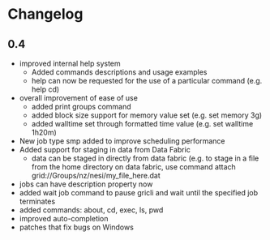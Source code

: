 Changelog
=========

0.4
---

* improved internal help system
  - Added commands descriptions and usage examples
  - help can now be requested for the use of a particular command (e.g. help cd)
* overall improvement of ease of use
  - added print groups command
  - added block size support for memory value set (e.g. set memory 3g)
  - added walltime set through formatted time value (e.g. set walltime 1h20m)
* New job type smp added to improve scheduling performance
* Added support for staging in data from Data Fabric
   - data can be staged in directly from data fabric (e.g. to stage in a file from the home directory on data fabric, use command attach grid://Groups/nz/nesi/my_file_here.dat
* jobs can have description property now
* added wait job command to pause gricli and wait until the specified job terminates
* added commands: about, cd, exec, ls, pwd
* improved auto-completion
* patches that fix bugs on Windows

